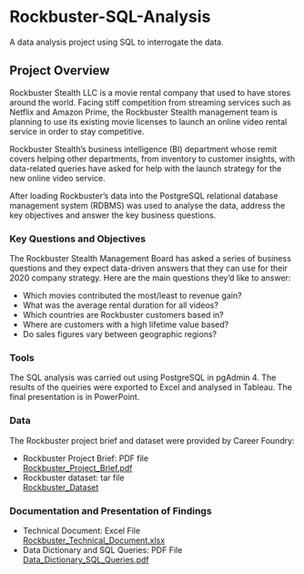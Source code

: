 # Rockbuster-SQL-Analysis
A data analysis project using SQL to interrogate the data.

## Project Overview
Rockbuster Stealth LLC is a movie rental company that used to have stores around the world. Facing stiff competition from streaming services such as Netflix and Amazon Prime, the Rockbuster Stealth management team is planning to use its existing movie licenses to launch an online video rental service in order to stay competitive.

Rockbuster Stealth’s business intelligence (BI) department whose remit covers helping other departments, from inventory to customer insights, with data-related queries have asked for help with the launch strategy for the new online video service.

After loading Rockbuster’s data into the PostgreSQL relational database management system (RDBMS) was used to analyse the data, address the key objectives and answer the key business questions.

### Key Questions and Objectives
The Rockbuster Stealth Management Board has asked a series of business questions and they expect data-driven answers that they can use for their 2020 company strategy. Here are the main questions they’d like to answer:
* Which movies contributed the most/least to revenue gain?
* What was the average rental duration for all videos?
* Which countries are Rockbuster customers based in?
* Where are customers with a high lifetime value based?
* Do sales figures vary between geographic regions?

### Tools
The SQL analysis was carried out using PostgreSQL in pgAdmin 4.
The results of the queiries were exported to Excel and analysed in Tableau.
The final presentation is in PowerPoint.

### Data
The Rockbuster project brief and dataset were provided by Career Foundry: <br>
* Rockbuster Project Brief: PDF file <br>
[Rockbuster_Project_Brief.pdf](https://github.com/eekevall/Rockbuster-SQL-Analysis/files/9440263/A3_Data_Project_Brief.pdf)
* Rockbuster dataset: tar file <br>
[Rockbuster_Dataset](https://github.com/eekevall/Rockbuster-SQL-Analysis/blob/main/Rockbuster.tar)

### Documentation and Presentation of Findings
* Technical Document: Excel File <br> 
[Rockbuster_Technical_Document.xlsx](https://github.com/eekevall/Rockbuster-SQL-Analysis/files/9440237/Rockbuster_Technical_Document.xlsx)
* Data Dictionary and SQL Queries: PDF File <br> 
[Data_Dictionary_SQL_Queries.pdf](https://github.com/eekevall/Rockbuster-SQL-Analysis/files/9440255/Data_Dictionary_SQL_Queries.pdf)
